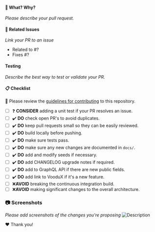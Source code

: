 #### :tophat: What? Why?
*Please describe your pull request.*

#### :pushpin: Related Issues
*Link your PR to an issue*
- Related to #?
- Fixes #?

#### Testing
*Describe the best way to test or validate your PR.*

#### :clipboard: Checklist
:rotating_light: Please review the [guidelines for contributing](../CONTRIBUTING.md) to this repository.

- [ ] :question: **CONSIDER** adding a unit test if your PR resolves an issue.
- [ ] :heavy_check_mark: **DO** check open PR's to avoid duplicates.
- [ ] :heavy_check_mark: **DO** keep pull requests small so they can be easily reviewed.
- [ ] :heavy_check_mark: **DO** build locally before pushing.
- [ ] :heavy_check_mark: **DO** make sure tests pass.
- [ ] :heavy_check_mark: **DO** make sure any new changes are documented in `docs/`.
- [ ] :heavy_check_mark: **DO** add and modify seeds if necessary.
- [ ] :heavy_check_mark: **DO** add CHANGELOG upgrade notes if required.
- [ ] :heavy_check_mark: **DO** add to GraphQL API if there are new public fields.
- [ ] :heavy_check_mark: **DO** add link to VooduX if it's a new feature.
- [ ] :x:**AVOID** breaking the continuous integration build.
- [ ] :x:**AVOID** making significant changes to the overall architecture.

### :camera: Screenshots
*Please add screenshots of the changes you're proposing*
![Description](URL)

:hearts: Thank you!
